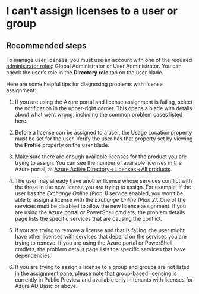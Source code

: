 <properties 
    pageTitle="I can't assign licenses to a user or group"
    description="I can't assign licenses to a user or group"
    service="microsoft.aad"
    resource="Microsoft_AAD_IAM"
    authors="piotrci"
    displayOrder="1770"
    supportTopicIds=""
    selfHelpType="resource"
    resourceTags=""
    productPesIds=""
    cloudEnvironments="public"
 />

# I can't assign licenses to a user or group

## **Recommended steps**

To manage user licenses, you must use an account with one of the required [administrator roles](https://docs.microsoft.com/azure/active-directory/active-directory-assign-admin-roles): Global Administrator or User Administrator. You can check the user’s role in the **Directory role** tab on the user blade.

Here are some helpful tips for diagnosing problems with license assignment:

1. If you are using the Azure portal and license assignment is failing, select the notification in the upper-right corner. This opens a blade with details about what went wrong, including the common problem cases listed here.

2. Before a license can be assigned to a user, the Usage Location property must be set for the user. Verify the user has that property set by viewing the **Profile** property on the user blade.

3. Make sure there are enough available licenses for the product you are trying to assign. You can see the number of available licenses in the Azure portal, at [Azure Active Directory-&gt;Licenses-&gt;All products](https://portal.azure.com/#blade/Microsoft_AAD_IAM/LicensesMenuBlade/Products).

4. The user may already have another license whose services conflict with the those in the new license you are trying to assign. For example, if the user has the *Exchange Online (Plan 1)* service enabled, you won’t be able to assign a license with the *Exchange Online (Plan 2)*. One of the services must be disabled to allow the new license assignment. If you are using the Azure portal or PowerShell cmdlets, the problem details page lists the specific services that are causing the conflict.

5. If you are trying to remove a license and that is failing, the user might have other licenses with services that depend on the services you are trying to remove. If you are using the Azure portal or PowerShell cmdlets, the problem details page lists the specific services that have dependencies.

6. If you are trying to assign a license to a group and groups are not listed in the assignment pane, please note that [group-based licensing](https://docs.microsoft.com/azure/active-directory/active-directory-licensing-whatis-azure-portal) is currently in Public Preview and available only in tenants with licenses for Azure AD Basic or above.

